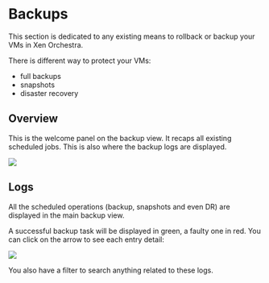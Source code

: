 # Backups

This section is dedicated to any existing means to rollback or backup your VMs in Xen Orchestra.

There is different way to protect your VMs:

* full backups
* snapshots
* disaster recovery

## Overview

This is the welcome panel on the backup view. It recaps all existing scheduled jobs. This is also where the backup logs are displayed.

![](https://xen-orchestra.com/blog/content/images/2015/11/backupoverview.png)

## Logs

All the scheduled operations (backup, snapshots and even DR) are displayed in the main backup view.

A successful backup task will be displayed in green, a faulty one in red. You can click on the arrow to see each entry detail:

![](https://xen-orchestra.com/blog/content/images/2015/11/logs_initial.png)

You also have a filter to search anything related to these logs.